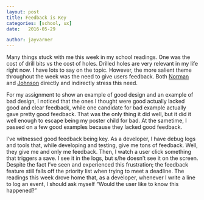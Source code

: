 ```yaml
---
layout: post
title: Feedback is Key
categories: [school, ux]
date:   2016-05-29

author: jayvarner
---
```

Many things stuck with me this week in my school readings. One was the cost of drill bits vs the cost of holes. Drilled holes are very relevant in my life right now. I have lots to say on the topic. However, the more salient theme throughout the week was the need to give users feedback. Both [Norman](https://en.wikipedia.org/wiki/The_Design_of_Everyday_Things) and [Johnson](https://archive.org/details/DesigningWithTheMindInMind) directly and indirectly stress this need.

For my assignment to show an example of good design and an example of bad design, I noticed that the ones I thought were good actually lacked good and clear feedback, while one candidate for bad example actually gave pretty good feedback. That was the only thing it did well, but it did it well enough to escape being my poster child for bad. At the sametime, I passed on a few good examples because they lacked good feedback.

I’ve witnessed good feedback being key. As a developer, I have debug logs and tools that, while developing and testing, give me tons of feedback. Well, they give me and only me feedback. Then, I watch a user click something that triggers a save. I see it in the logs, but s/he doesn’t see it on the screen. Despite the fact I’ve seen and experienced this frustration; the feedback feature still falls off the priority list when trying to meet a deadline. The readings this week drove home that, as a developer, whenever I write a line to log an event, I should ask myself “Would the user like to know this happened?”
